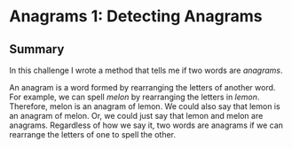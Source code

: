 # Anagrams 1: Detecting Anagrams

## Summary
In this challenge I wrote a method that tells me if two words are *anagrams*.

An anagram is a word formed by rearranging the letters of another word. For example, we can spell *melon* by rearranging the letters in *lemon*. Therefore, melon is an anagram of lemon.  We could also say that lemon is an anagram of melon. Or, we could just say that lemon and melon are anagrams. Regardless of how we say it, two words are anagrams if we can rearrange the letters of one to spell the other.